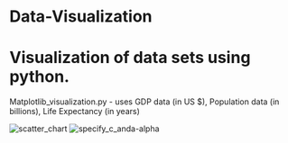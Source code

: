 # Data-Visualization
# Visualization of data sets using python.

Matplotlib_visualization.py - uses GDP data (in US $), Population data (in billions), Life Expectancy (in years)



![scatter_chart](https://user-images.githubusercontent.com/70849056/92939055-f0177000-f46a-11ea-9e1d-8ba9fcc65f5b.png)
![specify_c_anda-alpha](https://user-images.githubusercontent.com/70849056/92939086-fa396e80-f46a-11ea-862c-aff62188d76c.png)
